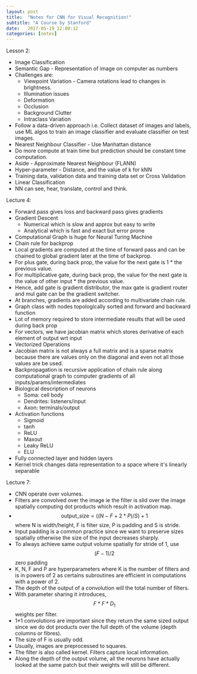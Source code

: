```yaml
---
layout: post
title:  "Notes for CNN for Visual Recognition!"
subtitle: "A Course by Stanford"
date:   2017-05-19 12:00:12
categories: [notes]
---
```


Lesson 2:

- Image Classification 
- Semantic Gap - Representation of image on computer as numbers
- Challenges are: 
    - Viewpoint Variation - Camera rotations lead to changes in brightness.
    - Illumination issues
    - Deformation 
    - Occlusion
    - Background Clutter
    - Intraclass Variation 
- Follow a data-driven approach i.e. Collect dataset of images and labels, use ML algos to train an image 
classifier and evaluate classifier on test images. 
- Nearest Neighbour Classifier - Use Manhattan distance 
- Do more compute at train time but prediction should be constant time computation. 
- Aside - Approximate Nearest Neighbour (FLANN)
- Hyper-parameter - Distance, and the value of k for kNN
- Training data, validation data and training data set or Cross Validation 
- Linear Classification 
- NN can see, hear, translate, control and think.


Lecture 4:

- Forward pass gives loss and backward pass gives gradients
- Gradient Descent
    - Numerical which is slow and approx but easy to write
    - Analytical which is fast and exact but error prone
- Computational Graph is huge for Neural Turing Machine
- Chain rule for backprop
- Local gradients are computed at the time of forward pass and can be chained to global gradient later at the time of backprop.  
- For plus gate, during back prop, the value for the next gate is 1 * the previous value.
- For multiplicative gate, during back prop, the value for the next gate is the value of other input * the previous value. 
- Hence, add gate is gradient distributor, the max gate is gradient router and mul gate can be the gradient switcher.
- At branches, gradients are added according to multivariate chain rule.
- Graph class with nodes topologically sorted and forward and backward function
- Lot of memory required to store intermediate results that will be used during back prop
- For vectors, we have jacobian matrix which stores derivative of each element of output wrt input
- Vectorized Operations 
- Jacobian matrix is not always a full matrix and is a sparse matrix because there are values only on the diagonal and even not all those values are be used.
- Backpropagation is recursive application of chain rule along computational graph to computer gradients  of all inputs/params/intermediates
- Biological description of neurons 
    - Soma: cell body
    - Dendrites: listeners/input
    - Axon: terminals/output
- Activation functions 
    - Sigmoid 
    - tanh
    - ReLU
    - Maxout
    - Leaky ReLU
    - ELU
- Fully connected layer and hidden layers
- Kernel trick changes data representation to a space where it's linearly separable


Lecture 7:

- CNN operate over volumes. 
- Filters are convolved over the image ie the filter is slid over the image spatially computing dot products which result in activation map.
- $$ \text{output_size} = ((N-F+2*P)/S) + 1 $$ where N is width/height, F is filter size, P is padding and S is stride.
- Input padding is a common practice since we want to preserve sizes spatially otherwise the size of the input decreases sharply.
- To always achieve same output volume spatially for stride of 1, use $$ (F-1)/2 $$ zero padding
- K, N, F and P are hyperparameters where K is the number of filters and is in powers of 2 as certains subroutines are efficient in computations with a power of 2.
- The depth of the output of a convolution will the total number of filters.
- With parameter sharing it introduces, $$F*F*D_1$$ weights per filter.
- 1*1 convolutions are important since they return the same sized output since we do dot products over the full depth of the volume (depth columns or fibres).
- The size of F is usually odd. 
- Usually, images are preprocessed to squares.
- The filter is also called kernel. Filters capture local information. 
- Along the depth of the output volume, all the neurons have actually looked at the same patch but their weights will still be different.
